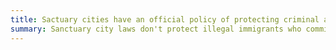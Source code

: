 ```yaml
---
title: Sactuary cities have an official policy of protecting criminal aliens who prey on their own residents
summary: Sanctuary city laws don't protect illegal immigrants who commit crimes, but rather those who don't.
---
```


